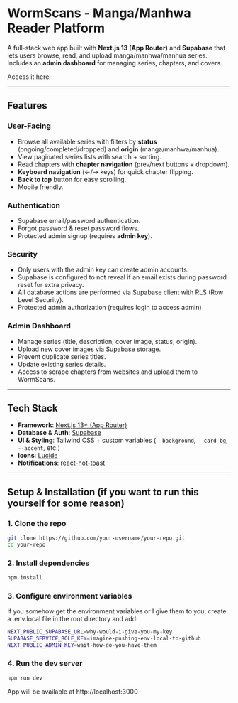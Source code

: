 # WormScans - Manga/Manhwa Reader Platform

A full-stack web app built with **Next.js 13 (App Router)** and **Supabase** that lets users browse, read, and upload manga/manhwa/manhua series.  
Includes an **admin dashboard** for managing series, chapters, and covers.

Access it here:

---

## Features

### User-Facing

- Browse all available series with filters by **status** (ongoing/completed/dropped) and **origin** (manga/manhwa/manhua).
- View paginated series lists with search + sorting.
- Read chapters with **chapter navigation** (prev/next buttons + dropdown).
- **Keyboard navigation** (←/→ keys) for quick chapter flipping.
- **Back to top** button for easy scrolling.
- Mobile friendly.

### Authentication

- Supabase email/password authentication.
- Forgot password & reset password flows.
- Protected admin signup (requires **admin key**).

### Security

- Only users with the admin key can create admin accounts.
- Supabase is configured to not reveal if an email exists during password reset for extra privacy.
- All database actions are performed via Supabase client with RLS (Row Level Security).
- Protected admin authorization (requires login to access admin)

### Admin Dashboard

- Manage series (title, description, cover image, status, origin).
- Upload new cover images via Supabase storage.
- Prevent duplicate series titles.
- Update existing series details.
- Access to scrape chapters from websites and upload them to WormScans.

---

## Tech Stack

- **Framework**: [Next.js 13+ (App Router)](https://nextjs.org/)
- **Database & Auth**: [Supabase](https://supabase.com/)
- **UI & Styling**: Tailwind CSS + custom variables (`--background`, `--card-bg`, `--accent`, etc.)
- **Icons**: [Lucide](https://lucide.dev/)
- **Notifications**: [react-hot-toast](https://react-hot-toast.com/)

---

## Setup & Installation (if you want to run this yourself for some reason)

### 1. Clone the repo

```bash
git clone https://github.com/your-username/your-repo.git
cd your-repo
```

### 2. Install dependencies

```bash
npm install
```

### 3. Configure environment variables

If you somehow get the environment variables or I give them to you, create a .env.local file in the root directory and add:

```bash
NEXT_PUBLIC_SUPABASE_URL=why-would-i-give-you-my-key
SUPABASE_SERVICE_ROLE_KEY=imagine-pushing-env-local-to-github
NEXT_PUBLIC_ADMIN_KEY=wait-how-do-you-have-them
```

### 4. Run the dev server

```bash
npm run dev
```

App will be available at http://localhost:3000
